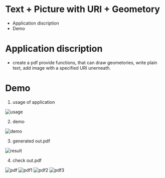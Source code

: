 Text + Picture with URI + Geometory
===================================

* Application discription
* Demo


Application discription
=======================

* create a pdf provide functions, that can draw geometories, write plain text, 
	add image with a specified URI unerneath.


Demo
====

1. usage of application

![usage](https://raw.github.com/Universefei/podofomemo/master/podofoSRC/feicode/TxPicGeo/figure/usage.png)

2. demo

![demo](https://raw.github.com/Universefei/podofomemo/master/podofoSRC/feicode/TxPicGeo/figure/demo.png)

3. generated out.pdf

![result](https://raw.github.com/Universefei/podofomemo/master/podofoSRC/feicode/TxPicGeo/figure/result.png)

4. check out.pdf

![pdf](https://raw.github.com/Universefei/podofomemo/master/podofoSRC/feicode/TxPicGeo/figure/pdf.png)
![pdf1](https://raw.github.com/Universefei/podofomemo/master/podofoSRC/feicode/TxPicGeo/figure/pdf1.png)
![pdf2](https://raw.github.com/Universefei/podofomemo/master/podofoSRC/feicode/TxPicGeo/figure/pdf2.png)
![pdf3](https://raw.github.com/Universefei/podofomemo/master/podofoSRC/feicode/TxPicGeo/figure/pdf3.png)

